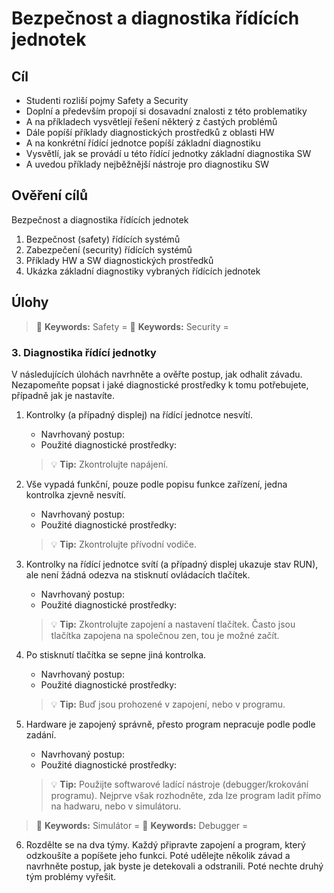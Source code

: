 [Co dodělat ]: #
[nic ]: #



# Bezpečnost a diagnostika řídících jednotek

## Cíl
-	Studenti rozliší pojmy Safety a Security
-   Doplní a především propojí si dosavadní znalosti z této problematiky
-   A na příkladech vysvětlejí řešení některý z častých problémů
-   Dále popíší příklady diagnostických prostředků z oblasti HW
-   A na konkrétní řídící jednotce popíší základní diagnostiku
-   Vysvětlí, jak se provádí u této řídící jednotky základní diagnostika SW
-   A uvedou příklady nejběžnější nástroje pro diagnostiku SW

## Ověření cílů

Bezpečnost a diagnostika řídících jednotek

1. Bezpečnost (safety) řídících systémů
2. Zabezpečení (security) řídících systémů
3. Příklady HW a SW diagnostických prostředků
4. Ukázka základní diagnostiky vybraných řídících jednotek

## Úlohy

> :key: **Keywords:** Safety = 
> :key: **Keywords:** Security = 


<!--
### 1. Safety

1. aaaa
    - aaa

### 2. Security

1.	Vymysl

-->
### 3. Diagnostika řídící jednotky

V následujících úlohách navrhněte a ověřte postup, jak odhalit závadu. Nezapomeňte popsat i jaké diagnostické prostředky k tomu potřebujete, případně jak je nastavíte.

1. Kontrolky (a případný displej) na řídící jednotce nesvítí.
    - Navrhovaný postup:
    - Použité diagnostické prostředky:
    > :bulb: **Tip:** Zkontrolujte napájení.

2. Vše vypadá funkční, pouze podle popisu funkce zařízení, jedna kontrolka zjevně nesvítí.
    - Navrhovaný postup:
    - Použité diagnostické prostředky:
    > :bulb: **Tip:** Zkontrolujte přívodní vodiče.

3. Kontrolky na řídící jednotce svítí (a případný displej ukazuje stav RUN), ale není žádná odezva na stisknutí ovládacích tlačítek.
    - Navrhovaný postup:
    - Použité diagnostické prostředky:
    > :bulb: **Tip:** Zkontrolujte zapojení a nastavení tlačítek. Často jsou tlačítka zapojena na společnou zen, tou je možné začít.

4. Po stisknutí tlačítka se sepne jiná kontrolka.
    - Navrhovaný postup:
    - Použité diagnostické prostředky:
    > :bulb: **Tip:** Buď jsou prohozené v zapojení, nebo v programu.

5. Hardware je zapojený správně, přesto program nepracuje podle podle zadání.
    - Navrhovaný postup:
    - Použité diagnostické prostředky:
    > :bulb: **Tip:** Použijte softwarové ladící nástroje (debugger/krokování programu). Nejprve však rozhodněte, zda lze program ladit přímo na hadwaru, nebo v simulátoru. 

> :key: **Keywords:** Simulátor = 
> :key: **Keywords:** Debugger = 

6. Rozdělte se na dva týmy. Každý připravte zapojení a program, který odzkoušíte a popíšete jeho funkci. Poté udělejte několik závad a navrhněte postup, jak byste je detekovali a odstranili. Poté nechte druhý tým problémy vyřešit.
